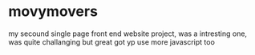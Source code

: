 # movymovers
my secound single page front end website project, was a intresting one, was quite challanging but great
got yp use more javascript too
